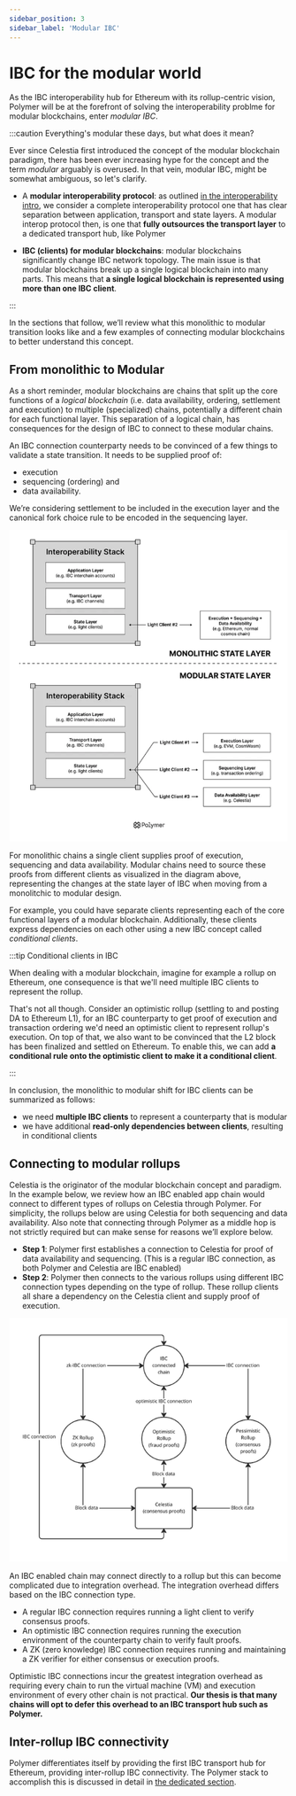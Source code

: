 ```yaml
---
sidebar_position: 3
sidebar_label: 'Modular IBC'
---
```


# IBC for the modular world

As the IBC interoperability hub for Ethereum with its rollup-centric vision, Polymer will be at the forefront of solving the interoperability problme for modular blockchains, enter _modular IBC_. 

:::caution Everything's modular these days, but what does it mean?

Ever since Celestia first introduced the concept of the modular blockchain paradigm, there has been ever increasing hype for the concept and the term _modular_ arguably is overused. In that vein, modular IBC, might be somewhat ambiguous, so let's clarify.

- A **modular interoperability protocol**: as outlined [in the interoperability intro](../../background/interop.md), we consider a complete interoperability protocol one that has clear separation between application, transport and state layers. A modular interop protocol then, is one that **fully outsources the transport layer** to a dedicated transport hub, like Polymer

- **IBC (clients) for modular blockchains**: modular blockchains significantly change IBC network topology. The main issue is that modular blockchains break up a single logical blockchain into many parts. This means that **a single logical blockchain is represented using more than one IBC client**. 

:::

In the sections that follow, we’ll review what this monolithic to modular transition looks like and a few examples of connecting modular blockchains to better understand this concept.

## From monolithic to Modular

As a short reminder, modular blockchains are chains that split up the core functions of a _logical blockchain_ (i.e. data availability, ordering, settlement and execution) to multiple (specialized) chains, potentially a different chain for each functional layer. This separation of a logical chain, has consequences for the design of IBC to connect to these modular chains.

An IBC connection counterparty needs to be convinced of a few things to validate a state transition. It needs to be supplied proof of:

- execution
- sequencing (ordering) and 
- data availability. 

We’re considering settlement to be included in the execution layer and the canonical fork choice rule to be encoded in the sequencing layer. 

![modular IBC](../../../static/img/ibc/ibc-modular.png)

For monolithic chains a single client supplies proof of execution, sequencing and data availability. Modular chains need to source these proofs from different clients as visualized in the diagram above, representing the changes at the state layer of IBC when moving from a monolitchic to modular design. 

For example, you could have separate clients representing each of the core functional layers of a modular blockchain. Additionally, these clients express dependencies on each other using a new IBC concept called _conditional clients_. 

:::tip Conditional clients in IBC

When dealing with a modular blockchain, imagine for example a rollup on Ethereum, one consequence is that we'll need multiple IBC clients to represent the rollup. 

That's not all though. Consider an optimistic rollup (settling to and posting DA to Ethereum L1), for an IBC counterparty to get proof of execution and transaction ordering we'd need an optimistic client to represent rollup's execution. On top of that, we also want to be convinced that the L2 block has been finalized and settled on Ethereum. To enable this, we can add **a conditional rule onto the optimistic client to make it a conditional client**.

:::

In conclusion, the monolithic to modular shift for IBC clients can be summarized as follows:

- we need **multiple IBC clients** to represent a counterparty that is modular
- we have additional **read-only dependencies between clients**, resulting in conditional clients

## Connecting to modular rollups

Celestia is the originator of the modular blockchain concept and paradigm. In the example below, we review how an IBC enabled app chain would connect to different types of rollups on Celestia through Polymer. For simplicity, the rollups below are using Celestia for both sequencing and data availability. Also note that connecting through Polymer as a middle hop is not strictly required but can make sense for reasons we’ll explore below.

- **Step 1**: Polymer first establishes a connection to Celestia for proof of data availability and sequencing. (This is a regular IBC connection, as both Polymer and Celestia are IBC enabled)
- **Step 2**: Polymer then connects to the various rollups using different IBC connection types depending on the type of rollup. These rollup clients all share a dependency on the Celestia client and supply proof of execution. 

![IBC for Celestia example](../../../static/img/ibc/ibc-celestia.png)

An IBC enabled chain may connect directly to a rollup but this can become complicated due to integration overhead. The integration overhead differs based on the IBC connection type. 

- A regular IBC connection requires running a light client to verify consensus proofs. 
- An optimistic IBC connection requires running the execution environment of the counterparty chain to verify fault proofs. 
- A ZK (zero knowledge) IBC connection requires running and maintaining a ZK verifier for either consensus or execution proofs. 

Optimistic IBC connections incur the greatest integration overhead as requiring every chain to run the virtual machine (VM) and execution environment of every other chain is not practical. **Our thesis is that many chains will opt to defer this overhead to an IBC transport hub such as Polymer.**

## Inter-rollup IBC connectivity

Polymer differentiates itself by providing the first IBC transport hub for Ethereum, providing inter-rollup IBC connectivity. The Polymer stack to accomplish this is discussed in detail in [the dedicated section](../polymer-stack.md).